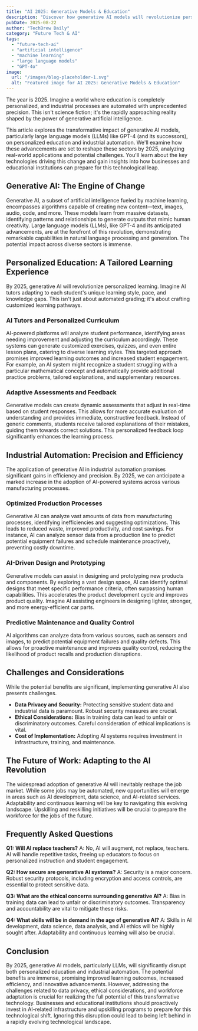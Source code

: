 ```yaml
---
title: "AI 2025: Generative Models & Education"
description: "Discover how generative AI models will revolutionize personalized education and industrial automation by 2025. Learn about machine learning & large language models and their impact. Read now!"
pubDate: 2025-08-22
author: "TechBrew Daily"
category: "Future Tech & AI"
tags:
  - "future-tech-ai"
  - "artificial intelligence"
  - "machine learning"
  - "large language models"
  - "GPT-4o"
image:
  url: "/images/blog-placeholder-1.svg"
  alt: "Featured image for AI 2025: Generative Models & Education"
---
```


The year is 2025.  Imagine a world where education is completely personalized, and industrial processes are automated with unprecedented precision.  This isn't science fiction; it's the rapidly approaching reality shaped by the power of generative artificial intelligence.

This article explores the transformative impact of generative AI models, particularly large language models (LLMs) like GPT-4 (and its successors), on personalized education and industrial automation. We'll examine how these advancements are set to reshape these sectors by 2025, analyzing real-world applications and potential challenges.  You'll learn about the key technologies driving this change and gain insights into how businesses and educational institutions can prepare for this technological leap.


## Generative AI: The Engine of Change

Generative AI, a subset of artificial intelligence fueled by machine learning, encompasses algorithms capable of creating new content—text, images, audio, code, and more.  These models learn from massive datasets, identifying patterns and relationships to generate outputs that mimic human creativity.  Large language models (LLMs),  like GPT-4 and its anticipated advancements, are at the forefront of this revolution, demonstrating remarkable capabilities in natural language processing and generation.  The potential impact across diverse sectors is immense.


## Personalized Education: A Tailored Learning Experience

By 2025, generative AI will revolutionize personalized learning.  Imagine AI tutors adapting to each student's unique learning style, pace, and knowledge gaps.  This isn't just about automated grading; it's about crafting customized learning pathways.

### AI Tutors and Personalized Curriculum

AI-powered platforms will analyze student performance, identifying areas needing improvement and adjusting the curriculum accordingly.  These systems can generate customized exercises, quizzes, and even entire lesson plans, catering to diverse learning styles.  This targeted approach promises improved learning outcomes and increased student engagement.  For example, an AI system might recognize a student struggling with a particular mathematical concept and automatically provide additional practice problems, tailored explanations, and supplementary resources.

### Adaptive Assessments and Feedback

Generative models can create dynamic assessments that adjust in real-time based on student responses.  This allows for more accurate evaluation of understanding and provides immediate, constructive feedback.  Instead of generic comments, students receive tailored explanations of their mistakes, guiding them towards correct solutions.  This personalized feedback loop significantly enhances the learning process.


## Industrial Automation: Precision and Efficiency

The application of generative AI in industrial automation promises significant gains in efficiency and precision.  By 2025, we can anticipate a marked increase in the adoption of AI-powered systems across various manufacturing processes.

### Optimized Production Processes

Generative AI can analyze vast amounts of data from manufacturing processes, identifying inefficiencies and suggesting optimizations.  This leads to reduced waste, improved productivity, and cost savings.  For instance, AI can analyze sensor data from a production line to predict potential equipment failures and schedule maintenance proactively, preventing costly downtime.

### AI-Driven Design and Prototyping

Generative models can assist in designing and prototyping new products and components.  By exploring a vast design space, AI can identify optimal designs that meet specific performance criteria, often surpassing human capabilities.  This accelerates the product development cycle and improves product quality.  Imagine AI assisting engineers in designing lighter, stronger, and more energy-efficient car parts.

### Predictive Maintenance and Quality Control

AI algorithms can analyze data from various sources, such as sensors and images, to predict potential equipment failures and quality defects.  This allows for proactive maintenance and improves quality control, reducing the likelihood of product recalls and production disruptions.


##  Challenges and Considerations

While the potential benefits are significant, implementing generative AI also presents challenges.

* **Data Privacy and Security:**  Protecting sensitive student data and industrial data is paramount.  Robust security measures are crucial.
* **Ethical Considerations:**  Bias in training data can lead to unfair or discriminatory outcomes.  Careful consideration of ethical implications is vital.
* **Cost of Implementation:**  Adopting AI systems requires investment in infrastructure, training, and maintenance.


## The Future of Work: Adapting to the AI Revolution

The widespread adoption of generative AI will inevitably reshape the job market.  While some jobs may be automated, new opportunities will emerge in areas such as AI development, data science, and AI-related services.  Adaptability and continuous learning will be key to navigating this evolving landscape.  Upskilling and reskilling initiatives will be crucial to prepare the workforce for the jobs of the future.


## Frequently Asked Questions

**Q1: Will AI replace teachers?**  A: No, AI will augment, not replace, teachers. AI will handle repetitive tasks, freeing up educators to focus on personalized instruction and student engagement.

**Q2: How secure are generative AI systems?** A: Security is a major concern. Robust security protocols, including encryption and access controls, are essential to protect sensitive data.

**Q3: What are the ethical concerns surrounding generative AI?** A:  Bias in training data can lead to unfair or discriminatory outcomes.  Transparency and accountability are vital to mitigate these risks.

**Q4: What skills will be in demand in the age of generative AI?** A:  Skills in AI development, data science, data analysis, and AI ethics will be highly sought after.  Adaptability and continuous learning will also be crucial.


## Conclusion

By 2025, generative AI models, particularly LLMs, will significantly disrupt both personalized education and industrial automation.  The potential benefits are immense, promising improved learning outcomes, increased efficiency, and innovative advancements. However, addressing the challenges related to data privacy, ethical considerations, and workforce adaptation is crucial for realizing the full potential of this transformative technology.  Businesses and educational institutions should proactively invest in AI-related infrastructure and upskilling programs to prepare for this technological shift.  Ignoring this disruption could lead to being left behind in a rapidly evolving technological landscape.